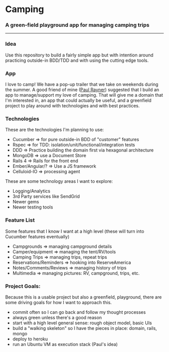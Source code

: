 # Camping
### A green-field playground app for managing camping trips
---

### Idea
Use this repository to build a fairly simple app but with intention around
practicing outside-in BDD/TDD and with using the cutting edge tools.

### App
I love to camp! We have a pop-up trailer that we take on weekends during the
summer. A good friend of mine ([Paul Rayner](https://github.com/paulrayner))
suggested that I build an app to manage/support my love of camping. That will
give me a domain that I'm interested in, an app that could actually be useful,
and a greenfield project to play around with technologies and with best
practices.

### Technologies
These are the technologies I'm planning to use:

* Cucumber => for pure outside-in BDD of "customer" features
* Rspec => for TDD: isolation/unit/functional/integration tests
* DDD => Practice building the domain first via hexagonal architecture
* MongoDB => use a Document Store
* Rails 4 => Rails for the front end
* Ember/Angular/? => Use a JS framework
* Celluloid-IO => processing agent

These are some technology areas I want to explore:
* Logging/Analytics
* 3rd Party services like SendGrid
* Newer gems
* Newer testing tools

### Feature List
Some features that I know I want at a high level (these will turn into Cucumber features eventually)

* Campgrounds => managing campground details
* Camper/equipment => managing the tent/RV/tools
* Camping Trips => managing trips, repeat trips
* Reservations/Reminders => hooking into ReserveAmerica
* Notes/Comments/Reviews => managing history of trips
* Multimedia => managing pictures: RV, campground, trips, etc.

### Project Goals:
Because this is a usable project but also a greenfield, playground, there are some driving
goals for how I want to approach this.

- commit often so I can go back and follow my thought processes
- always green unless there's a good reason
- start with a high level general sense: rough object model, basic UIs
- build a "walking skeleton" so I have the pieces in place: domain, rails, mongo
- deploy to heroku
- run an Ubuntu VM as execution stack (Paul's idea)
